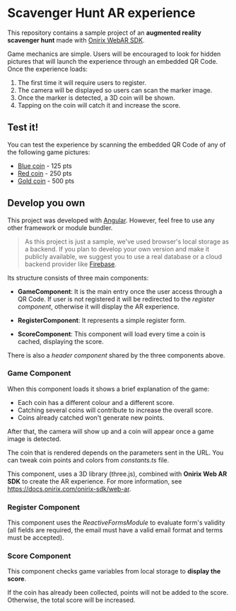 # Scavenger Hunt AR experience

This repository contains a sample project of an **augmented reality scavenger hunt** made with [Onirix WebAR SDK](https://docs.onirix.com/onirix-sdk/web-ar).

Game mechanics are simple. Users will be encouraged to look for hidden pictures that will launch the experience through an embedded QR Code. Once the experience loads:

1. The first time it will require users to register.
2. The camera will be displayed so users can scan the marker image.
3. Once the marker is detected, a 3D coin will be shown.
4. Tapping on the coin will catch it and increase the score.

## Test it!

You can test the experience by scanning the embedded QR Code of any of the following game pictures:

- [Blue coin](https://scavenger-hunt.onirix.com/sh-blue.png) - 125 pts
- [Red coin](https://scavenger-hunt.onirix.com/sh-red.png) - 250 pts
- [Gold coin](https://scavenger-hunt.onirix.com/sh-gold.png) - 500 pts

## Develop you own

This project was developed with [Angular](https://angular.io/). However, feel free to use any other framework or module bundler.

>As this project is just a sample, we've used browser's local storage as a backend. If you plan to develop your own version and make it publicly available, we suggest you to use a real database or a cloud backend provider like [Firebase](https://firebase.google.com/). 

Its structure consists of three main components:

* **GameComponent**: It is the main entry once the user access through a QR Code. If user is not registered it will be redirected to the *register component*, otherwise it will display the AR experience.

* **RegisterComponent**: It represents a simple register form.

* **ScoreComponent**: This component will load every time a coin is cached, displaying the score.

There is also a *header component* shared by the three components above.

### Game Component

When this component loads it shows a brief explanation of the game:

- Each coin has a different colour and a different score.
- Catching several coins will contribute to increase the overall score.
- Coins already catched won't generate new points.

After that, the camera will show up and a coin will appear once a game image is detected.

The coin that is rendered depends on the parameters sent in the URL. You can tweak coin points and colors from *constants.ts* file. 

This component, uses a 3D library (three.js), combined with **Onirix Web AR SDK** to create the AR experience. For more information, see https://docs.onirix.com/onirix-sdk/web-ar.

### Register Component

This component uses the *ReactiveFormsModule* to evaluate form's validity (all fields are required, the email must have a valid email format and terms must be accepted).

### Score Component

This component checks game variables from local storage to **display the score**. 

If the coin has already been collected, points will not be added to the score. Otherwise, the total score will be increased.